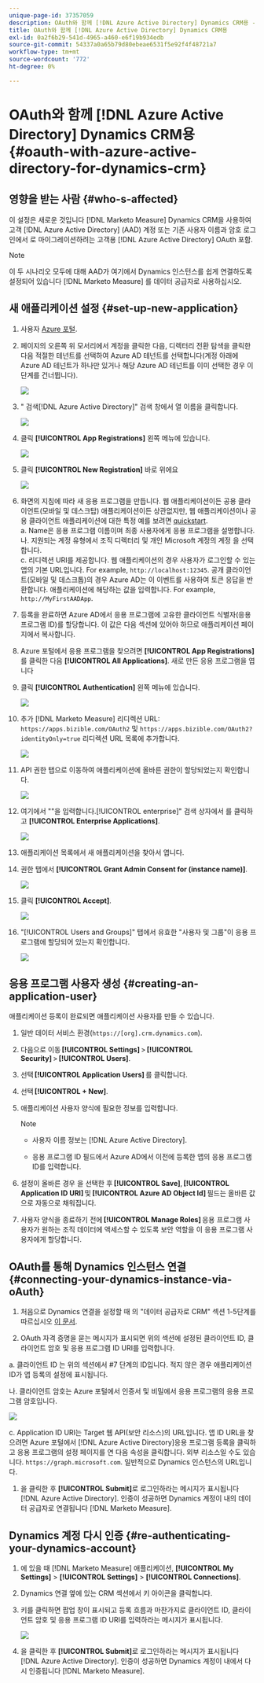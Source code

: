 ```yaml
---
unique-page-id: 37357059
description: OAuth와 함께 [!DNL Azure Active Directory] Dynamics CRM용 - [!DNL Marketo Measure] - 제품 설명서
title: OAuth와 함께 [!DNL Azure Active Directory] Dynamics CRM용
exl-id: 0a2f6b29-541d-4965-a460-e6f19b934edb
source-git-commit: 54337a0a65b79d80ebeae6531f5e92f4f48721a7
workflow-type: tm+mt
source-wordcount: '772'
ht-degree: 0%

---
```


# OAuth와 함께 [!DNL Azure Active Directory] Dynamics CRM용 {#oauth-with-azure-active-directory-for-dynamics-crm}

## 영향을 받는 사람 {#who-s-affected}

이 설정은 새로운 것입니다 [!DNL Marketo Measure] Dynamics CRM을 사용하여 고객 [!DNL Azure Active Directory] (AAD) 계정 또는 기존 사용자 이름과 암호 로그인에서 로 마이그레이션하려는 고객용 [!DNL Azure Active Directory] OAuth 포함.

>[!NOTE]
>
>이 두 시나리오 모두에 대해 AAD가 여기에서 Dynamics 인스턴스를 쉽게 연결하도록 설정되어 있습니다 [!DNL Marketo Measure] 를 데이터 공급자로 사용하십시오.

## 새 애플리케이션 설정 {#set-up-new-application}

1. 사용자 [Azure 포털](https://portal.azure.com/#home).

1. 페이지의 오른쪽 위 모서리에서 계정을 클릭한 다음, 디렉터리 전환 탐색을 클릭한 다음 적절한 테넌트를 선택하여 Azure AD 테넌트를 선택합니다(계정 아래에 Azure AD 테넌트가 하나만 있거나 해당 Azure AD 테넌트를 이미 선택한 경우 이 단계를 건너뜁니다).

   ![](assets/setup-2.png)

1. &quot; 검색[!DNL Azure Active Directory]&quot; 검색 창에서 열 이름을 클릭합니다.

   ![](assets/setup-3.png)

1. 클릭 **[!UICONTROL App Registrations]** 왼쪽 메뉴에 있습니다.

   ![](assets/setup-4.png)

1. 클릭 **[!UICONTROL New Registration]** 바로 위에요

   ![](assets/setup-5.png)

1. 화면의 지침에 따라 새 응용 프로그램을 만듭니다. 웹 애플리케이션이든 공용 클라이언트(모바일 및 데스크탑) 애플리케이션이든 상관없지만, 웹 애플리케이션이나 공용 클라이언트 애플리케이션에 대한 특정 예를 보려면 [quickstart](https://docs.microsoft.com/en-us/azure/active-directory/develop/v1-overview).\
   a. Name은 응용 프로그램 이름이며 최종 사용자에게 응용 프로그램을 설명합니다.\
   나. 지원되는 계정 유형에서 조직 디렉터리 및 개인 Microsoft 계정의 계정 을 선택합니다.\
   c. 리디렉션 URI를 제공합니다. 웹 애플리케이션의 경우 사용자가 로그인할 수 있는 앱의 기본 URL입니다. For example, `http://localhost:12345`. 공개 클라이언트(모바일 및 데스크톱)의 경우 Azure AD는 이 이벤트를 사용하여 토큰 응답을 반환합니다. 애플리케이션에 해당하는 값을 입력합니다. For example, `http://MyFirstAADApp`.

1. 등록을 완료하면 Azure AD에서 응용 프로그램에 고유한 클라이언트 식별자(응용 프로그램 ID)를 할당합니다. 이 값은 다음 섹션에 있어야 하므로 애플리케이션 페이지에서 복사합니다.

1. Azure 포털에서 응용 프로그램을 찾으려면 **[!UICONTROL App Registrations]**&#x200B;를 클릭한 다음 **[!UICONTROL All Applications]**. 새로 만든 응용 프로그램을 엽니다

1. 클릭 **[!UICONTROL Authentication]** 왼쪽 메뉴에 있습니다.

   ![](assets/setup-9.png)

1. 추가 [!DNL Marketo Measure] 리디렉션 URL: `https://apps.bizible.com/OAuth2` 및 `https://apps.bizible.com/OAuth2?identityOnly=true` 리디렉션 URL 목록에 추가합니다.

   ![](assets/setup-10.png)

1. API 권한 탭으로 이동하여 애플리케이션에 올바른 권한이 할당되었는지 확인합니다.

   ![](assets/setup-10a.png)

1. 여기에서 &quot;&quot;을 입력합니다.[!UICONTROL enterprise]&quot; 검색 상자에서 를 클릭하고 **[!UICONTROL Enterprise Applications]**.

   ![](assets/setup-11.png)

1. 애플리케이션 목록에서 새 애플리케이션을 찾아서 엽니다.

1. 권한 탭에서 **[!UICONTROL Grant Admin Consent for (instance name)]**.

   ![](assets/setup-13a.png)

1. 클릭 **[!UICONTROL Accept]**.

   ![](assets/setup-13b.png)

1. &quot;[!UICONTROL Users and Groups]&quot; 탭에서 유효한 &quot;사용자 및 그룹&quot;이 응용 프로그램에 할당되어 있는지 확인합니다.

   ![](assets/setup-14.png)

## 응용 프로그램 사용자 생성 {#creating-an-application-user}

애플리케이션 등록이 완료되면 애플리케이션 사용자를 만들 수 있습니다.

1. 일반 데이터 서비스 환경(`https://[org].crm.dynamics.com`).

1. 다음으로 이동 **[!UICONTROL Settings]** > **[!UICONTROL Security]** > **[!UICONTROL Users]**.

1. 선택 **[!UICONTROL Application Users]** 를 클릭합니다.

1. 선택 **[!UICONTROL + New]**.

1. 애플리케이션 사용자 양식에 필요한 정보를 입력합니다.

   >[!NOTE]
   >
   >* 사용자 이름 정보는 [!DNL Azure Active Directory].
   >
   >* 응용 프로그램 ID 필드에서 Azure AD에서 이전에 등록한 앱의 응용 프로그램 ID를 입력합니다.


1. 설정이 올바른 경우 을 선택한 후 **[!UICONTROL Save]**, **[!UICONTROL Application ID URI]** 및 **[!UICONTROL Azure AD Object Id]** 필드는 올바른 값으로 자동으로 채워집니다.

1. 사용자 양식을 종료하기 전에 **[!UICONTROL Manage Roles]** 응용 프로그램 사용자가 원하는 조직 데이터에 액세스할 수 있도록 보안 역할을 이 응용 프로그램 사용자에게 할당합니다.

## OAuth를 통해 Dynamics 인스턴스 연결 {#connecting-your-dynamics-instance-via-oAuth}

1. 처음으로 Dynamics 연결을 설정할 때 의 &quot;데이터 공급자로 CRM&quot; 섹션 1-5단계를 따르십시오 [이 문서](/help/marketo-measure-and-dynamics/getting-started-with-marketo-measure-and-dynamics/microsoft-dynamics-crm-installation-guide.md).

1. OAuth 자격 증명을 묻는 메시지가 표시되면 위의 섹션에 설정된 클라이언트 ID, 클라이언트 암호 및 응용 프로그램 ID URI를 입력합니다.

a. 클라이언트 ID 는 위의 섹션에서 #7 단계의 ID입니다. 적지 않은 경우 애플리케이션 ID가 앱 등록의 설정에 표시됩니다.

나. 클라이언트 암호는 Azure 포털에서 인증서 및 비밀에서 응용 프로그램의 응용 프로그램 암호입니다.

![](assets/creating-2e.png)

c. Application ID URI는 Target 웹 API(보안 리소스)의 URL입니다. 앱 ID URL을 찾으려면 Azure 포털에서 [!DNL Azure Active Directory]응용 프로그램 등록을 클릭하고 응용 프로그램의 설정 페이지를 연 다음 속성을 클릭합니다. 외부 리소스일 수도 있습니다. `https://graph.microsoft.com`. 일반적으로 Dynamics 인스턴스의 URL입니다.

1. 을 클릭한 후 **[!UICONTROL Submit]**&#x200B;로 로그인하라는 메시지가 표시됩니다 [!DNL Azure Active Directory]. 인증이 성공하면 Dynamics 계정이 내의 데이터 공급자로 연결됩니다 [!DNL Marketo Measure].

## Dynamics 계정 다시 인증 {#re-authenticating-your-dynamics-account}

1. 에 있을 때 [!DNL Marketo Measure] 애플리케이션, **[!UICONTROL My Settings]** > **[!UICONTROL Settings]** > **[!UICONTROL Connections]**.

1. Dynamics 연결 옆에 있는 CRM 섹션에서 키 아이콘을 클릭합니다.

1. 키를 클릭하면 팝업 창이 표시되고 등록 흐름과 마찬가지로 클라이언트 ID, 클라이언트 암호 및 응용 프로그램 ID URI를 입력하라는 메시지가 표시됩니다.

   ![](assets/re-authenticating-3.png)

1. 을 클릭한 후 **[!UICONTROL Submit]**&#x200B;로 로그인하라는 메시지가 표시됩니다 [!DNL Azure Active Directory]. 인증이 성공하면 Dynamics 계정이 내에서 다시 인증됩니다 [!DNL Marketo Measure].
